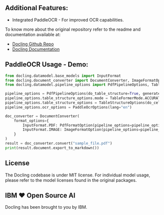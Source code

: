 ## Additional Features: 
- Integrated PaddleOCR - For improved OCR capabilities.

To know more about the original repository refer to the readme and documentation available at: </br>
- [Docling Github Repo](https://github.com/DS4SD/docling)
- [Docling Documentation](https://ds4sd.github.io/docling/)

## PaddleOCR Usage - Demo:
```python
from docling.datamodel.base_models import InputFormat
from docling.document_converter import DocumentConverter, ImageFormatOption, PdfFormatOption
from docling.datamodel.pipeline_options import PdfPipelineOptions, TableFormerMode, TableStructureOptions

pipeline_options = PdfPipelineOptions(do_table_structure=True, generate_page_images=True, images_scale=2.0)
pipeline_options.table_structure_options.mode = TableFormerMode.ACCURATE  # use more accurate TableFormer model
pipeline_options.table_structure_options = TableStructureOptions(do_cell_matching=True)
pipeline_options.ocr_options = PaddleOcrOptions(lang="en")

doc_converter = DocumentConverter(
    format_options={
        InputFormat.PDF: PdfFormatOption(pipeline_options=pipeline_options),
        InputFormat.IMAGE: ImageFormatOption(pipeline_options=pipeline_options)
    }
)
result = doc_converter.convert("sample_file.pdf")
print(result.document.export_to_markdown())

```
## License

The Docling codebase is under MIT license.
For individual model usage, please refer to the model licenses found in the original packages.

## IBM ❤️ Open Source AI

Docling has been brought to you by IBM.
